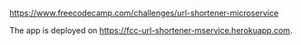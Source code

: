 https://www.freecodecamp.com/challenges/url-shortener-microservice

The app is deployed on https://fcc-url-shortener-mservice.herokuapp.com.

